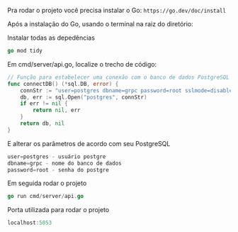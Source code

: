 Pra rodar o projeto você precisa instalar o Go:
```https://go.dev/doc/install```

Após a instalação do Go, usando o terminal na raiz do diretório:

Instalar todas as depedências
```go
go mod tidy
```

Em cmd/server/api.go, localize o trecho de código:

```go
// Função para estabelecer uma conexão com o banco de dados PostgreSQL
func connectDB() (*sql.DB, error) {
	connStr := "user=postgres dbname=grpc password=root sslmode=disable"
	db, err := sql.Open("postgres", connStr)
	if err != nil {
		return nil, err
	}
	return db, nil
}
```

E alterar os parâmetros de acordo com seu PostgreSQL 
```go
user=postgres - usuário postgre
dbname=grpc - nome do banco de dados
password=root - senha do postgre
```
Em seguida rodar o projeto
```go
go run cmd/server/api.go
```

Porta utilizada para rodar o projeto
```go
localhost:5053
```
